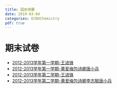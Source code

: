 ```yaml
---
title: 国史纲要
date: 2019-03-04
categories: ECNUChemistry
pdf: true
---
```

# 期末试卷

* [2012-2013学年第一学期-王进锋](https://dev.tencent.com/api/share/download/62d07d7c-b4bf-406e-a009-ab977193bb32)
* [2012-2013学年第一学期-黄爱梅包诗卿唐小兵](https://dev.tencent.com/api/share/download/c518aa7b-ebe6-4847-9595-c86e835d2eba)
* [2012-2013学年第二学期-王进锋](https://dev.tencent.com/api/share/download/f4cf4a08-27da-4146-847e-19f4fb01cf57)
* [2012-2013学年第二学期-黄爱梅包诗卿李志毓唐小兵](https://dev.tencent.com/api/share/download/3fc992da-fe7a-4dd6-bc0e-6ff64de74763)